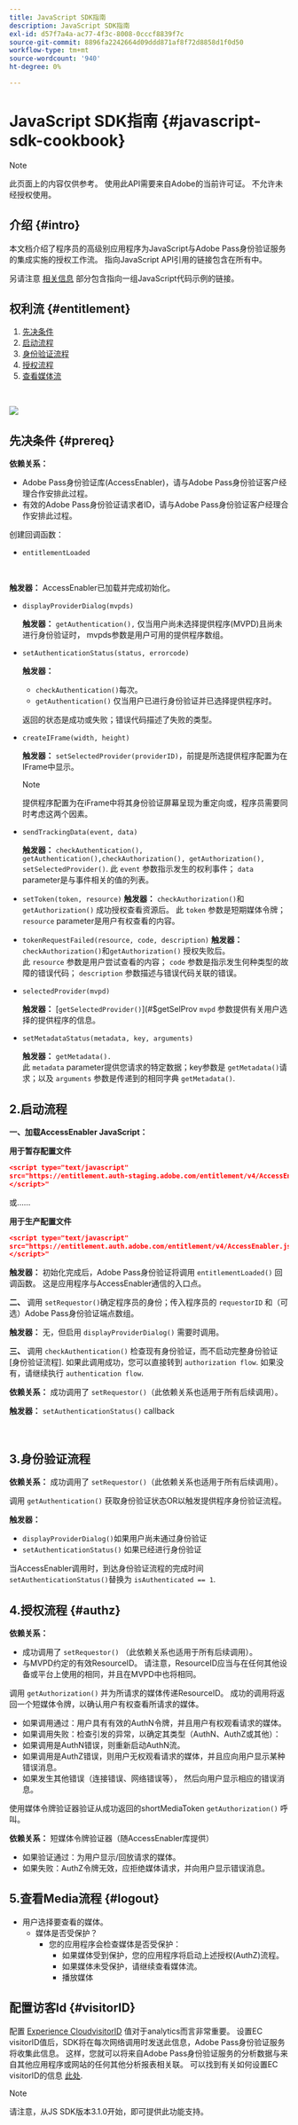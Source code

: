 ```yaml
---
title: JavaScript SDK指南
description: JavaScript SDK指南
exl-id: d57f7a4a-ac77-4f3c-8008-0cccf8839f7c
source-git-commit: 8896fa2242664d09ddd871af8f72d8858d1f0d50
workflow-type: tm+mt
source-wordcount: '940'
ht-degree: 0%

---
```


# JavaScript SDK指南 {#javascript-sdk-cookbook}

>[!NOTE]
>
>此页面上的内容仅供参考。 使用此API需要来自Adobe的当前许可证。 不允许未经授权使用。

## 介绍 {#intro}

本文档介绍了程序员的高级别应用程序为JavaScript与Adobe Pass身份验证服务的集成实施的授权工作流。 指向JavaScript API引用的链接包含在所有中。

另请注意 [相关信息](#related) 部分包含指向一组JavaScript代码示例的链接。

## 权利流 {#entitlement}

1. [先决条件](#prereq)
2. [启动流程](#startup)
3. [身份验证流程](#authn)
4. [授权流程](#authz)
5. [查看媒体流](#logout)

</br>

![](assets/javascript-flows.png)


## 先决条件 {#prereq}

**依赖关系：**

- Adobe Pass身份验证库(AccessEnabler)，请与Adobe Pass身份验证客户经理合作安排此过程。
- 有效的Adobe Pass身份验证请求者ID，请与Adobe Pass身份验证客户经理合作安排此过程。

创建回调函数：

- `entitlementLoaded`
</br>

**触发器：** AccessEnabler已加载并完成初始化。

- `displayProviderDialog(mvpds)`

  **触发器：** `getAuthentication(),` 仅当用户尚未选择提供程序(MVPD)且尚未进行身份验证时， mvpds参数是用户可用的提供程序数组。

- `setAuthenticationStatus(status, errorcode)`

  **触发器：**
   - `checkAuthentication()`每次。
   - `getAuthentication()` 仅当用户已进行身份验证并已选择提供程序时。

  返回的状态是成功或失败；错误代码描述了失败的类型。

- `createIFrame(width, height)`

  **触发器：** `setSelectedProvider(providerID)`，前提是所选提供程序配置为在IFrame中显示。

  >[!NOTE]
  >
  >提供程序配置为在iFrame中将其身份验证屏幕呈现为重定向或，程序员需要同时考虑这两个因素。

- `sendTrackingData(event, data)`

  **触发器：** `checkAuthentication(), getAuthentication(),checkAuthorization(), getAuthorization(), setSelectedProvider()`.  此 `event` 参数指示发生的权利事件； `data` parameter是与事件相关的值的列表。
- `setToken(token, resource)`
  **触发器：** `checkAuthorization()`和 `getAuthorization()` 成功授权查看资源后。   此 `token` 参数是短期媒体令牌； `resource` parameter是用户有权查看的内容。

- `tokenRequestFailed(resource, code, description)`
  **触发器：**`checkAuthorization()`&#x200B;和`getAuthorization()`  授权失败后。\
  此 `resource` 参数是用户尝试查看的内容； `code` 参数是指示发生何种类型的故障的错误代码； `description` 参数描述与错误代码关联的错误。

- `selectedProvider(mvpd)`

  **触发器：** [`getSelectedProvider()`](#$getSelProv `mvpd` 参数提供有关用户选择的提供程序的信息。

- `setMetadataStatus(metadata, key, arguments)`

  **触发器：** `getMetadata().`\
  此 `metadata` parameter提供您请求的特定数据；key参数是 `getMetadata()`请求；以及 `arguments` 参数是传递到的相同字典 `getMetadata()`.


## 2.启动流程

**一、加载AccessEnabler JavaScript：**

**用于暂存配置文件**

```JSON
<script type="text/javascript"         
src="https://entitlement.auth-staging.adobe.com/entitlement/v4/AccessEnabler.js">
</script>"
```

或……

**用于生产配置文件**

```JSON
<script type="text/javascript"         
src="https://entitlement.auth.adobe.com/entitlement/v4/AccessEnabler.js">
</script>"
```

**触发器：** 初始化完成后，Adobe Pass身份验证将调用 `entitlementLoaded()` 回调函数。 这是应用程序与AccessEnabler通信的入口点。


**二、** 调用 `setRequestor()`确定程序员的身份；传入程序员的 `requestorID` 和（可选）Adobe Pass身份验证端点数组。

**触发器：** 无，但启用 `displayProviderDialog()` 需要时调用。


**三、** 调用 `checkAuthentication()` 检查现有身份验证，而不启动完整身份验证 [身份验证流程].  如果此调用成功，您可以直接转到 `authorization flow`.  如果没有，请继续执行 `authentication flow`.

**依赖关系：** 成功调用了 `setRequestor()`（此依赖关系也适用于所有后续调用）。

**触发器：** `setAuthenticationStatus()` callback

</br>

## 3.身份验证流程</span>


**依赖关系：** 成功调用了 `setRequestor()`（此依赖关系也适用于所有后续调用）。


调用 `getAuthentication()` 获取身份验证状态OR以触发提供程序身份验证流程。

**触发器：**

- `displayProviderDialog()`如果用户尚未通过身份验证
- `setAuthenticationStatus()` 如果已经进行身份验证

当AccessEnabler调用时，到达身份验证流程的完成时间 `setAuthenticationStatus()`替换为 `isAuthenticated == 1`.

## 4.授权流程 {#authz}

**依赖关系：**

- 成功调用了 `setRequestor()` （此依赖关系也适用于所有后续调用）。
- 与MVPD约定的有效ResourceID。 请注意，ResourceID应当与在任何其他设备或平台上使用的相同，并且在MVPD中也将相同。

调用 `getAuthorization()` 并为所请求的媒体传递ResourceID。 成功的调用将返回一个短媒体令牌，以确认用户有权查看所请求的媒体。

- 如果调用通过：用户具有有效的AuthN令牌，并且用户有权观看请求的媒体。
- 如果调用失败：检查引发的异常，以确定其类型（AuthN、AuthZ或其他）：
- 如果调用是AuthN错误，则重新启动AuthN流。
- 如果调用是AuthZ错误，则用户无权观看请求的媒体，并且应向用户显示某种错误消息。
- 如果发生其他错误（连接错误、网络错误等）， 然后向用户显示相应的错误消息。

使用媒体令牌验证器验证从成功返回的shortMediaToken `getAuthorization()` 呼叫。


**依赖关系：** 短媒体令牌验证器（随AccessEnabler库提供）

- 如果验证通过：为用户显示/回放请求的媒体。
- 如果失败：AuthZ令牌无效，应拒绝媒体请求，并向用户显示错误消息。

## 5.查看Media流程 {#logout}

- 用户选择要查看的媒体。
   - 媒体是否受保护？
      - 您的应用程序会检查媒体是否受保护：
         - 如果媒体受到保护，您的应用程序将启动上述授权(AuthZ)流程。
         - 如果媒体未受保护，请继续查看媒体流。
         - 播放媒体

## 配置访客Id {#visitorID}

配置 [Experience CloudvisitorID](https://experienceleague.adobe.com/docs/id-service/using/home.html) 值对于analytics而言非常重要。 设置EC visitorID值后，SDK将在每次网络调用时发送此信息，Adobe Pass身份验证服务将收集此信息。 这样，您就可以将来自Adobe Pass身份验证服务的分析数据与来自其他应用程序或网站的任何其他分析报表相关联。 可以找到有关如何设置EC visitorID的信息 [此处](https://experienceleague.adobe.com/docs/id-service/using/home.html?lang=en).


>[!NOTE]
>
>请注意，从JS SDK版本3.1.0开始，即可提供此功能支持。

<!--
### Related Information (#related)

* [JavaScript SDK Overview](/help/authentication/javascript-sdk-overview.md)
* [JavaScript SDK API Reference](/help/authentication/javascript-sdk-api-reference.md)
* **JavaScript SDK Code Samples**
-->
